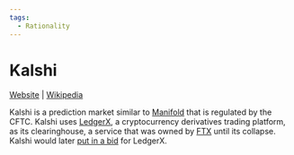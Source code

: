 ```yaml
---
tags:
  - Rationality
---
```

# Kalshi

[Website](https://kalshi.com/learn) | [Wikipedia](https://en.wikipedia.org/wiki/Kalshi)

Kalshi is a prediction market similar to [Manifold](Manifold.md) that is regulated by the CFTC. Kalshi uses [LedgerX](https://ledgerx.com/), a cryptocurrency derivatives trading platform, as its clearinghouse, a service that was owned by [FTX](../Cartography/Avant-Gardea%20Arriere-Gardea/FTX.md) until its collapse. Kalshi would later [put in a bid](https://www.bloomberg.com/news/articles/2023-03-21/ftx-s-ledgerx-attracts-bids-from-firms-including-miami-exchange) for LedgerX.